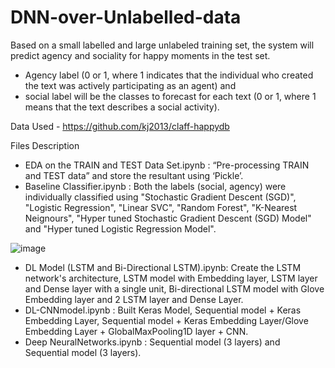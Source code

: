 # DNN-over-Unlabelled-data


Based on a small labelled and large unlabeled training set, the system will predict agency and sociality for happy moments in the test set. 
- Agency label (0 or 1, where 1 indicates that the individual who created the text was actively participating as an agent) and 
- social label will be the classes to forecast for each text (0 or 1, where 1 means that the text describes a social activity).

Data Used - https://github.com/kj2013/claff-happydb

Files Description 
- EDA on the TRAIN and TEST Data Set.ipynb : “Pre-processing TRAIN and TEST data” and store the resultant using ‘Pickle’.
- Baseline Classifier.ipynb : Both the labels (social, agency) were individually classified using "Stochastic Gradient Descent (SGD)", "Logistic Regression", "Linear SVC", "Random Forest", "K-Nearest Neignours", "Hyper tuned Stochastic Gradient Descent (SGD) Model" and "Hyper tuned Logistic Regression Model".

![image](https://user-images.githubusercontent.com/97570090/172061510-d8e9d7b4-b2e6-4cb6-bb56-ed5a93ea51af.png)

- DL Model (LSTM and Bi-Directional LSTM).ipynb: Create the LSTM network's architecture, LSTM model with Embedding layer, LSTM layer and Dense layer with a single unit, Bi-directional LSTM model with Glove Embedding layer and 2 LSTM layer and Dense Layer.
- DL-CNNmodel.ipynb : Built Keras Model, Sequential model + Keras Embedding Layer, Sequential model + Keras Embedding Layer/Glove Embedding Layer + GlobalMaxPooling1D layer + CNN.
- Deep NeuralNetworks.ipynb : Sequential model (3 layers) and Sequential model (3 layers).

